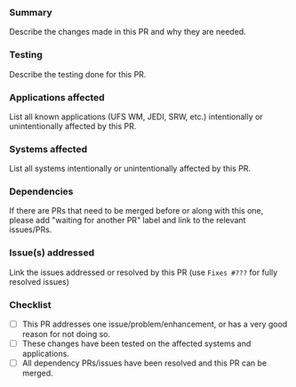 ### Summary

Describe the changes made in this PR and why they are needed.

### Testing

Describe the testing done for this PR.

### Applications affected

List all known applications (UFS WM, JEDI, SRW, etc.) intentionally or unintentionally affected by this PR.

### Systems affected

List all systems intentionally or unintentionally affected by this PR.

### Dependencies

If there are PRs that need to be merged before or along with this one, please add "waiting for another PR" label and link to the relevant issues/PRs.

### Issue(s) addressed

Link the issues addressed or resolved by this PR (use `Fixes #???` for fully resolved issues)

### Checklist
- [ ] This PR addresses one issue/problem/enhancement, or has a very good reason for not doing so.
- [ ] These changes have been tested on the affected systems and applications.
- [ ] All dependency PRs/issues have been resolved and this PR can be merged.

